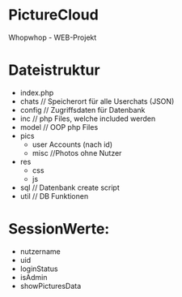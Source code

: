 # PictureCloud

Whopwhop - WEB-Projekt

# Dateistruktur

- index.php
- chats         // Speicherort für alle Userchats (JSON)
- config        // Zugriffsdaten für Datenbank
- inc           // php Files, welche included werden
- model         // OOP php Files
- pics
    - user Accounts (nach id)
    - misc //Photos ohne Nutzer
- res
    - css
    - js
- sql           // Datenbank create script
- util          // DB Funktionen


# SessionWerte:

- nutzername
- uid
- loginStatus
- isAdmin
- showPicturesData


